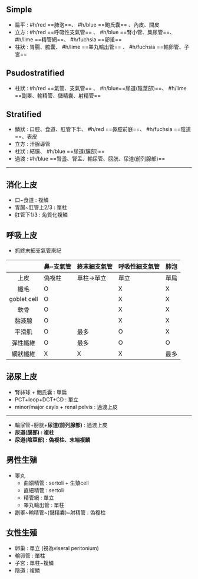 ## Simple
- 扁平 : #h/red  ==肺泡==、 #h/blue ==鮑氏囊== 、內皮、間皮
- 立方 : #h/red ==呼吸性支氣管== 、 #h/blue ==腎小管、集尿管==、 #h/lime  ==精管網==、 #h/fuchsia ==卵巢==
- 柱狀 : 胃腸、膽囊、 #h/lime ==睪丸輸出管== 、 #h/fuchsia ==輸卵管、子宮==
## Psudostratified
- 柱狀 : #h/red ==氣管、支氣管== 、 #h/blue==尿道(陰莖部)==、 #h/lime ==副睪、輸精管、儲精囊、射精管==
## Stratified
- 鱗狀 : 口腔、食道、肛管下半、 #h/red  ==鼻腔前庭==、 #h/fuchsia ==陰道==、表皮
- 立方 :  汗腺導管
- 柱狀 : 結膜、 #h/blue ==尿道(膜部)==
- 過渡 :  #h/blue ==腎盞、腎盂、輸尿管、膀胱、尿道(前列腺部)==
***
## 消化上皮
- 口~食道 : 複鱗
- 胃腸~肛管上2/3 : 單柱
- 肛管下1/3 : 角質化複鱗
## 呼吸上皮
- 抓終末細支氣管來記

|             | 鼻~支氣管 | 終末細支氣管 | 呼吸性細支氣管 | 肺泡 |
|:-----------:|-----------|--------------|----------------|------|
| 上皮        | 偽複柱    | 單柱->單立   | 單立           | 單扁 |
| 纖毛        | O         |              | X              | X    |
| goblet cell | O         |              | X              | X    |
| 軟骨        | O         |              | X              | X    |
| 黏液腺      | O         |              | X              | X    |
| 平滑肌      | O         | 最多         | O              | X    |
| 彈性纖維    | O         | 最多         | O              | O    |
| 網狀纖維    | X         | X            | X              | 最多 |

## 泌尿上皮
- 腎絲球 + 鮑氏囊 : 單扁
- PCT+loop+DCT+CD : 單立
- minor/major caylx + renal pelvis : 過渡上皮
***
- 輸尿管+膀胱+**尿道(前列腺部)** : 過渡上皮
- **尿道(膜部) : 複柱**
- **尿道(陰莖部) : 偽複柱、末端複鱗**
## 男性生殖
- 睪丸
	- 曲細精管 : sertoli + 生殖cell
	- 直細精管 : sertoli
	- 精管網 : 單立
	- 睪丸輸出管 : 單柱
- 副睪~輸精管~(儲精囊)~射精管 : 偽複柱
## 女性生殖
- 卵巢 : 單立 (視為viseral peritonium)
- 輸卵管 : 單柱
- 子宮 : 單柱~複鱗
- 陰道 : 複鱗